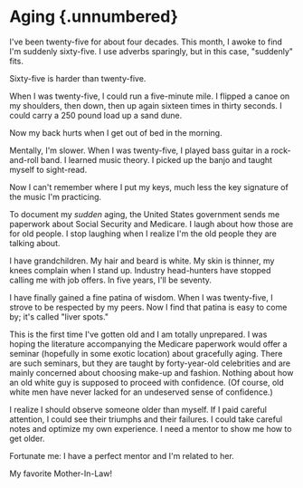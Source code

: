 # Aging {.unnumbered}

I've been twenty-five for about four decades. This month, I awoke to find I'm suddenly sixty-five. I use adverbs sparingly, but in this case, "suddenly" fits.

Sixty-five is harder than twenty-five.

When I was twenty-five, I could run a five-minute mile. I flipped a canoe on my shoulders, then down, then up again sixteen times in thirty seconds. I could carry a 250 pound load up a sand dune.

Now my back hurts when I get out of bed in the morning.

Mentally, I'm slower. When I was twenty-five, I played bass guitar in a rock-and-roll band. I learned music theory. I picked up the banjo and taught myself to sight-read.

Now I can't remember where I put my keys, much less the key signature of the music I'm practicing.

To document my *sudden* aging, the United States government sends me paperwork about Social Security and Medicare. I laugh about how those are for old people. I stop laughing when I realize I'm the old people they are talking about.

I have grandchildren. My hair and beard is white. My skin is thinner, my knees complain when I stand up. Industry head-hunters have stopped calling me with job offers. In five years, I'll be seventy.

I have finally gained a fine patina of wisdom. When I was twenty-five, I strove to be respected by my peers. Now I find that patina is easy to come by; it's called "liver spots."

This is the first time I've gotten old and I am totally unprepared. I was hoping the literature accompanying the Medicare paperwork would offer a seminar (hopefully in some exotic location) about gracefully aging. There are such seminars, but they are taught by forty-year-old celebrities and are mainly concerned about choosing make-up and fashion. Nothing about how an old white guy is supposed to proceed with confidence. (Of course, old white men have never lacked for an undeserved sense of confidence.)

I realize I should observe someone older than myself. If I paid careful attention, I could see their triumphs and their failures. I could take careful notes and optimize my own experience. I need a mentor to show me how to get older.

Fortunate me: I have a perfect mentor and I'm related to her.

My favorite Mother-In-Law!
